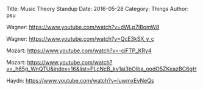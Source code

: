 Title: Music Theory Standup
Date: 2016-05-28
Category: Things
Author: psu

Wagner: https://www.youtube.com/watch?v=dWLp7lBomW8

Wagner: https://www.youtube.com/watch?v=QcE3kSX_y_c

Mozart: https://www.youtube.com/watch?v=-ciFTP_KRy4

Mozart: https://www.youtube.com/watch?v=_h65g_WnQTU&index=16&list=PLcNcB_kv1ai3bOlba_oodO5ZKeazBC6gH

Haydn: https://www.youtube.com/watch?v=IuwmxEvNeQs

